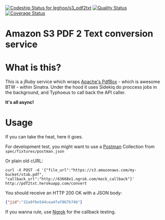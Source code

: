 [ ![Codeship Status for leghoo/s3_pdf2txt](https://codeship.io/projects/5a07c780-c8c6-0131-c52d-16088bffedc0/status?branch=master)](https://codeship.io/projects/22363)
 [![Quality Status](https://codeclimate.com/github/lucasmartins/s3_pdf2txt.png)](https://codeclimate.com/github/lucasmartins/s3_pdf2txt) [![Coverage Status](https://codeclimate.com/github/lucasmartins/s3_pdf2txt/coverage.png)](https://codeclimate.com/github/lucasmartins/s3_pdf2txt)

Amazon S3 PDF 2 Text conversion service
=======================================

What is this?
=============

This is a jRuby service which wraps [Apache's PdfBox](pdfbox.apache.org) - which is awesome BTW - 
within Sinatra. Under the hood it uses Sidekiq do proccess jobs in the background, and Typhoeus to call back the API caller.

**It's all async!**

Usage
=====

If you can take the heat, here it goes.

For development test, you might want to use a [Postman](https://chrome.google.com/webstore/detail/postman-rest-client/fdmmgilgnpjigdojojpjoooidkmcomcm?hl=en) Collection from `spec/fixtures/postman.json`

Or plain old cURL:

```
curl -X POST -d '{"file_url":"https://s3.amazonaws.com/my-bucket/stub.pdf", "callback_url":"http://63668e1.ngrok.com/mock_callback"}' http://pdf2txt.herokuapp.com/convert
```

You should receive an HTTP 200 OK with a JSON body:
```json
{"jid":"32a9f6e544cea4faf867b74b"}
```

If you wanna rule, use [Ngrok](https://ngrok.com/) for the callback testing.
